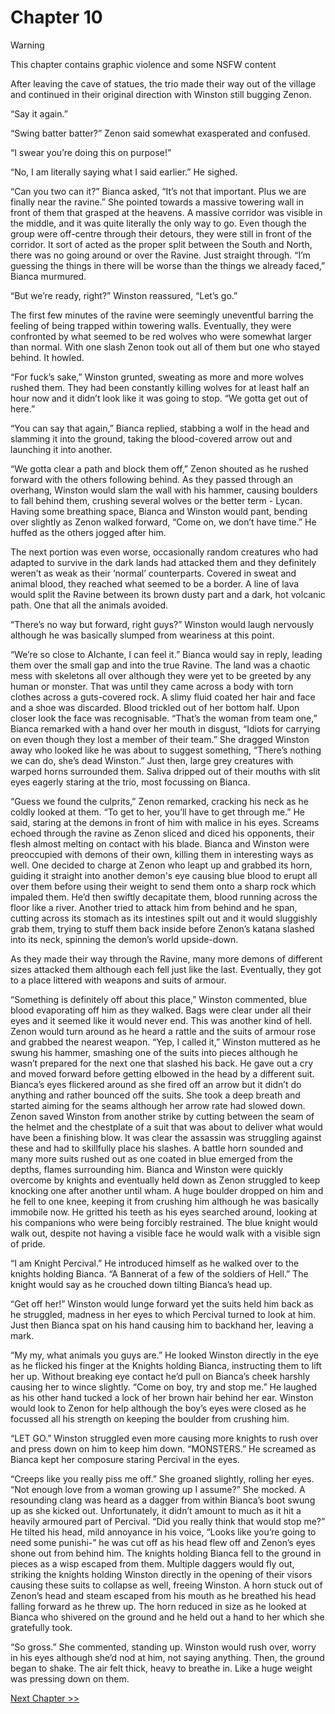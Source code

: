 # Chapter 10

> [!WARNING]
> This chapter contains graphic violence and some NSFW content

After leaving the cave of statues, the trio made their way out of the village and continued in their original direction with Winston still bugging Zenon. 

“Say it again.”

“Swing batter batter?” Zenon said somewhat exasperated and confused.

“I swear you’re doing this on purpose!”

“No, I am literally saying what I said earlier.” He sighed.

“Can you two can it?” Bianca asked, “It’s not that important. Plus we are finally near the ravine.” She pointed towards a massive towering wall in front of them that grasped at the heavens. A massive corridor was visible in the middle, and it was quite literally the only way to go. Even though the group were off-centre through their detours, they were still in front of the corridor. It sort of acted as the proper split between the South and North, there was no going around or over the Ravine. Just straight through. “I’m guessing the things in there will be worse than the things we already faced,” Bianca murmured.

“But we’re ready, right?” Winston reassured, “Let’s go.”

The first few minutes of the ravine were seemingly uneventful barring the feeling of being trapped within towering walls. Eventually, they were confronted by what seemed to be red wolves who were somewhat larger than normal. With one slash Zenon took out all of them but one who stayed behind. It howled.

“For fuck’s sake,” Winston grunted, sweating as more and more wolves rushed them. They had been constantly killing wolves for at least half an hour now and it didn’t look like it was going to stop. “We gotta get out of here.”

“You can say that again,” Bianca replied, stabbing a wolf in the head and slamming it into the ground, taking the blood-covered arrow out and launching it into another.

“We gotta clear a path and block them off,” Zenon shouted as he rushed forward with the others following behind. As they passed through an overhang, Winston would slam the wall with his hammer, causing boulders to fall behind them, crushing several wolves or the better term - Lycan. Having some breathing space, Bianca and Winston would pant, bending over slightly as Zenon walked forward, “Come on, we don’t have time.” He huffed as the others jogged after him. 

The next portion was even worse, occasionally random creatures who had adapted to survive in the dark lands had attacked them and they definitely weren’t as weak as their ‘normal’ counterparts. Covered in sweat and animal blood, they reached what seemed to be a border. A line of lava would split the Ravine between its brown dusty part and a dark, hot volcanic path. One that all the animals avoided.

“There’s no way but forward, right guys?” Winston would laugh nervously although he was basically slumped from weariness at this point.

“We’re so close to Alchante, I can feel it.” Bianca would say in reply, leading them over the small gap and into the true Ravine. The land was a chaotic mess with skeletons all over although they were yet to be greeted by any human or monster. That was until they came across a body with torn clothes across a guts-covered rock. A slimy fluid coated her hair and face and a shoe was discarded. Blood trickled out of her bottom half. Upon closer look the face was recognisable. “That’s the woman from team one,” Bianca remarked with a hand over her mouth in disgust, “Idiots for carrying on even though they lost a member of their team.” She dragged Winston away who looked like he was about to suggest something, “There’s nothing we can do, she’s dead Winston.” Just then, large grey creatures with warped horns surrounded them. Saliva dripped out of their mouths with slit eyes eagerly staring at the trio, most focussing on Bianca.

“Guess we found the culprits,” Zenon remarked, cracking his neck as he coldly looked at them. “To get to her, you’ll have to get through me.” He said, staring at the demons in front of him with malice in his eyes. Screams echoed through the ravine as Zenon sliced and diced his opponents, their flesh almost melting on contact with his blade. Bianca and Winston were preoccupied with demons of their own, killing them in interesting ways as well. One decided to charge at Zenon who leapt up and grabbed its horn, guiding it straight into another demon's eye causing blue blood to erupt all over them before using their weight to send them onto a sharp rock which impaled them. He’d then swiftly decapitate them, blood running across the floor like a river. Another tried to attack him from behind and he span, cutting across its stomach as its intestines spilt out and it would sluggishly grab them, trying to stuff them back inside before Zenon’s katana slashed into its neck, spinning the demon’s world upside-down. 

As they made their way through the Ravine, many more demons of different sizes attacked them although each fell just like the last. Eventually, they got to a place littered with weapons and suits of armour.

“Something is definitely off about this place,” Winston commented, blue blood evaporating off him as they walked. Bags were clear under all their eyes and it seemed like it would never end. This was another kind of hell. Zenon would turn around as he heard a rattle and the suits of armour rose and grabbed the nearest weapon. “Yep, I called it,” Winston muttered as he swung his hammer, smashing one of the suits into pieces although he wasn’t prepared for the next one that slashed his back. He gave out a cry and moved forward before getting elbowed in the head by a different suit. Bianca’s eyes flickered around as she fired off an arrow but it didn’t do anything and rather bounced off the suits. She took a deep breath and started aiming for the seams although her arrow rate had slowed down. Zenon saved Winston from another strike by cutting between the seam of the helmet and the chestplate of a suit that was about to deliver what would have been a finishing blow. It was clear the assassin was struggling against these and had to skillfully place his slashes. A battle horn sounded and many more suits rushed out as one coated in blue emerged from the depths, flames surrounding him. Bianca and Winston were quickly overcome by knights and eventually held down as Zenon struggled to keep knocking one after another until wham. A huge boulder dropped on him and he fell to one knee, keeping it from crushing him although he was basically immobile now. He gritted his teeth as his eyes searched around, looking at his companions who were being forcibly restrained. The blue knight would walk out, despite not having a visible face he would walk with a visible sign of pride. 

“I am Knight Percival.” He introduced himself as he walked over to the knights holding Bianca. “A Bannerat of a few of the soldiers of Hell.” The knight would say as he crouched down tilting Bianca’s head up.

“Get off her!” Winston would lunge forward yet the suits held him back as he struggled, madness in her eyes to which Percival turned to look at him. Just then Bianca spat on his hand causing him to backhand her, leaving a mark.

“My my, what animals you guys are.” He looked Winston directly in the eye as he flicked his finger at the Knights holding Bianca, instructing them to lift her up. Without breaking eye contact he’d pull on Bianca’s cheek harshly causing her to wince slightly. “Come on boy, try and stop me.” He laughed as his other hand tucked a lock of her brown hair behind her ear. Winston would look to Zenon for help although the boy’s eyes were closed as he focussed all his strength on keeping the boulder from crushing him.

“LET GO.” Winston struggled even more causing more knights to rush over and press down on him to keep him down. “MONSTERS.” He screamed as Bianca kept her composure staring Percival in the eyes.

“Creeps like you really piss me off.” She groaned slightly, rolling her eyes. “Not enough love from a woman growing up I assume?” She mocked. A resounding clang was heard as a dagger from within Bianca’s boot swung up as she kicked out. Unfortunately, it didn’t amount to much as it hit a heavily armoured part of Percival. “Did you really think that would stop me?” He tilted his head, mild annoyance in his voice, “Looks like you’re going to need some punishi-” he was cut off as his head flew off and Zenon’s eyes shone out from behind him. The knights holding Bianca fell to the ground in pieces as a wisp escaped from them. Multiple daggers would fly out, striking the knights holding Winston directly in the opening of their visors causing these suits to collapse as well, freeing Winston. A horn stuck out of Zenon’s head and steam escaped from his mouth as he breathed his head falling forward as he threw up. The horn reduced in size as he looked at Bianca who shivered on the ground and he held out a hand to her which she gratefully took.

“So gross.” She commented, standing up. Winston would rush over, worry in his eyes although she’d nod at him, not saying anything. Then, the ground began to shake. The air felt thick, heavy to breathe in. Like a huge weight was pressing down on them.

[Next Chapter >>](<Chapter 11.md>)
